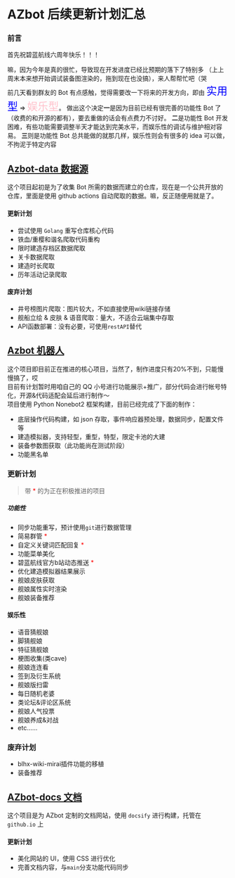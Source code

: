 # AZbot 后续更新计划汇总
### 前言
首先祝碧蓝航线六周年快乐！！！

嘛，因为今年是真的很忙，导致现在开发进度已经比预期的落下了特别多
（上上周末本来想开始调试装备图渲染的，拖到现在也没搞），来人帮帮忙吧（哭  
前几天看到群友的 Bot 有点感触，觉得需要改一下将来的开发方向，即由 <font size=5 color="blue">实用型</font> => <font size=5 color="pink">娱乐型</font>。
做出这个决定**一**是因为目前已经有很完善的功能性 Bot 了（收费的和开源的都有），要去重做的话会有点费力不讨好。
**二**是功能性 Bot 开发困难，有些功能需要调整半天才能达到完美水平，而娱乐性的调试与维护相对容易。
**三**则是功能性 Bot 总共能做的就那几样，娱乐性则会有很多的 idea 可以做，不拘泥于特定内容

## [Azbot-data 数据源](https://github.com/ACGN-Alliance/nonebot-plugin-azurlane-assistant-data)
这个项目起初是为了收集 Bot 所需的数据而建立的仓库，现在是一个公共开放的仓库，里面是使用 github actions 自动爬取的数据。嘛，反正随便用就是了。  

#### 更新计划

- 尝试使用 `Golang` 重写仓库核心代码
- 铁血/重樱和谐名爬取代码重构
- 限时建造存档区数据爬取
- 关卡数据爬取
- 建造时长爬取
- 历年活动记录爬取

#### 废弃计划

- 井号榜图片爬取：图片较大，不如直接使用wiki链接存储
- 舰船立绘 & 皮肤 & 语音爬取：量大，不适合云端集中存取
- API函数部署：没有必要，可使用`restAPI`替代

## [Azbot 机器人](https://github.com/ACGN-Alliance/Azurlane-helper-bot)
这个项目即目前正在推进的核心项目，当然了，制作进度只有20%不到，只能慢慢搞了，哎  
目前有计划暂时用咱自己的 QQ 小号进行功能展示+推广，部分代码会进行帐号特化，开源&代码适配会延后进行制作～  
项目使用 Python Nonebot2 框架构建，目前已经完成了下面的制作：

- 底层操作代码构建，如 json 存取，事件响应器预处理，数据同步，配置文件等
- 建造模拟器，支持轻型，重型，特型，限定卡池的大建
- 装备参数图获取（此功能尚在测试阶段）
- 功能黑名单

### 更新计划
> 带 <font color="red">*</font> 的为正在积极推进的项目
##### 功能性

- 同步功能重写，预计使用`git`进行数据管理
- 简易群管 <font color="red">*</font>
- 自定义关键词匹配回复 <font color="red">*</font>
- 功能菜单美化
- 碧蓝航线官方b站动态推送 <font color="red">*</font>
- 优化建造模拟器结果展示
- 舰娘皮肤获取
- 舰娘属性实时渲染
- 舰娘装备推荐

#### 娱乐性

- 语音猜舰娘
- 脚猜舰娘
- 特征猜舰娘
- 梗图收集(类cave)
- 舰娘连连看
- 签到及衍生系统
- 舰娘版扫雷
- 每日随机老婆
- 类论坛&评论区系统
- 舰娘人气投票
- 舰娘养成&对战
- etc......

### 废弃计划

- blhx-wiki-mirai插件功能的移植
- 装备推荐


## [AZbot-docs 文档](https://acgn-alliance.github.io/AZbot-docs/#/)
这个项目是为 AZbot 定制的文档网站，使用 `docsify` 进行构建，托管在 `github.io` 上

#### 更新计划

- 美化网站的 UI，使用 CSS 进行优化
- 完善文档内容，与`main`分支功能代码同步